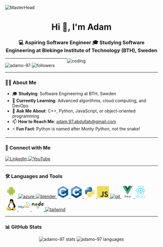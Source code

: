 ![MasterHead](https://user-images.githubusercontent.com/86270481/214122618-1bf43327-cdef-456e-81fe-fc71a9070c07.gif)
<h1 align="center">Hi 👋, I'm Adam</h1>
<h3 align="center">💻 Aspiring Software Engineer 🎓 Studying Software Engineering at Blekinge Institute of Technology (BTH), Sweden</h3>
<img align="right" alt="coding" width="300" src="https://media.giphy.com/media/26tn33aiTi1jkl6H6/giphy.gif">

---

<p align="left">
  <img src="https://komarev.com/ghpvc/?username=adamo-97&label=Profile%20views&color=0e75b6&style=flat" alt="adamo-97" />
  <img src="https://img.shields.io/github/followers/adamo-97?label=Followers&style=social" alt="followers">
</p>

---

### **👨‍💻 About Me**
- 🎓 **Studying**: Software Engineering at BTH, Sweden  
- 🌱 **Currently Learning**: Advanced algorithms, cloud computing, and DevOps  
- 💬 **Ask Me About**: C++, Python, JavaScript, or object-oriented programming  
- 📫 **How to Reach Me**: [adam.97.abdullah@gmail.com](mailto:adam.97.abdullah@gmail.com)  
- ⚡ **Fun Fact**: Python is named after Monty Python, not the snake!  

---

### **🔗 Connect with Me**
<p align="left">
  <a href="https://linkedin.com/in/www.linkedin.com/in/adam-abdullah97" target="blank">
    <img align="center" src="https://raw.githubusercontent.com/rahuldkjain/github-profile-readme-generator/master/src/images/icons/Social/linked-in-alt.svg" alt="LinkedIn" height="30" width="40" />
  </a>
  <a href="https://www.youtube.com/c/https://www.youtube.com/@codeguide-ara" target="blank">
    <img align="center" src="https://raw.githubusercontent.com/rahuldkjain/github-profile-readme-generator/master/src/images/icons/Social/youtube.svg" alt="YouTube" height="30" width="40" />
  </a>
</p>

---

### **🛠️ Languages and Tools**
<p align="left"> 
  <a href="https://developer.android.com" target="_blank" rel="noreferrer">
    <img src="https://raw.githubusercontent.com/devicons/devicon/master/icons/android/android-original-wordmark.svg" alt="android" width="40" height="40" />
  </a>
  <a href="https://azure.microsoft.com/en-in/" target="_blank" rel="noreferrer">
    <img src="https://www.vectorlogo.zone/logos/microsoft_azure/microsoft_azure-icon.svg" alt="azure" width="40" height="40" />
  </a>
  <a href="https://www.blender.org/" target="_blank" rel="noreferrer">
    <img src="https://download.blender.org/branding/community/blender_community_badge_white.svg" alt="blender" width="40" height="40" />
  </a>
  <a href="https://www.cprogramming.com/" target="_blank" rel="noreferrer">
    <img src="https://raw.githubusercontent.com/devicons/devicon/master/icons/c/c-original.svg" alt="c" width="40" height="40" />
  </a>
  <a href="https://www.w3schools.com/cpp/" target="_blank" rel="noreferrer">
    <img src="https://raw.githubusercontent.com/devicons/devicon/master/icons/cplusplus/cplusplus-original.svg" alt="cplusplus" width="40" height="40" />
  </a>
  <a href="https://www.python.org" target="_blank" rel="noreferrer">
    <img src="https://raw.githubusercontent.com/devicons/devicon/master/icons/python/python-original.svg" alt="python" width="40" height="40" />
  </a>
  <a href="https://developer.mozilla.org/en-US/docs/Web/JavaScript" target="_blank" rel="noreferrer">
    <img src="https://raw.githubusercontent.com/devicons/devicon/master/icons/javascript/javascript-original.svg" alt="javascript" width="40" height="40" />
  </a>
  <a href="https://git-scm.com/" target="_blank" rel="noreferrer">
    <img src="https://www.vectorlogo.zone/logos/git-scm/git-scm-icon.svg" alt="git" width="40" height="40" />
  </a>
  <a href="https://vuejs.org/" target="_blank" rel="noreferrer">
    <img src="https://raw.githubusercontent.com/devicons/devicon/master/icons/vuejs/vuejs-original-wordmark.svg" alt="vuejs" width="40" height="40" />
  </a>
  <a href="https://reactjs.org/" target="_blank" rel="noreferrer">
    <img src="https://raw.githubusercontent.com/devicons/devicon/master/icons/react/react-original-wordmark.svg" alt="react" width="40" height="40" />
  </a>
  <a href="https://www.linux.org/" target="_blank" rel="noreferrer">
    <img src="https://raw.githubusercontent.com/devicons/devicon/master/icons/linux/linux-original.svg" alt="linux" width="40" height="40" />
  </a>
  <a href="https://www.mysql.com/" target="_blank" rel="noreferrer">
    <img src="https://raw.githubusercontent.com/devicons/devicon/master/icons/mysql/mysql-original-wordmark.svg" alt="mysql" width="40" height="40" />
  </a>
  <a href="https://nodejs.org" target="_blank" rel="noreferrer">
    <img src="https://raw.githubusercontent.com/devicons/devicon/master/icons/nodejs/nodejs-original-wordmark.svg" alt="nodejs" width="40" height="40" />
  </a>
  <a href="https://tailwindcss.com/" target="_blank" rel="noreferrer">
    <img src="https://www.vectorlogo.zone/logos/tailwindcss/tailwindcss-icon.svg" alt="tailwind" width="40" height="40" />
  </a>
</p>

---

### **📊 GitHub Stats**
<p align="center">
  <img src="https://github-readme-stats.vercel.app/api?username=adamo-97&show_icons=true&theme=black-ice&hide_border=true&locale=en" alt="adamo-97 stats" width="400" height="200" />
  <img src="https://github-readme-stats.vercel.app/api/top-langs?username=adamo-97&show_icons=true&theme=black-ice&hide_border=true&layout=compact" alt="adamo-97 languages" width="400" height="200" />
</p>
